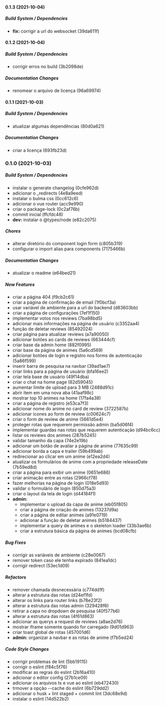 #### 0.1.3 (2021-10-04)

##### Build System / Dependencies

* **fix:**  corrigir a url do websocket (39da611f)

#### 0.1.2 (2021-10-04)

##### Build System / Dependencies

*  corrigir erros no build (3b2098de)

##### Documentation Changes

*  renomear o arquivo de licença (96a69974)

#### 0.1.1 (2021-10-03)

##### Build System / Dependencies

*  atualizar algumas dependências (80d0a621)

##### Documentation Changes

*  criar a licença (693fb23d)

### 0.1.0 (2021-10-03)

##### Build System / Dependencies

*  instalar o generate changelog (0cfe962d)
*  adicionar o _redirects (4e8a9eed)
*  instalar o bulma css (0cc612c6)
*  adicionar o vue router (acc9e990)
*  criar o package-lock (0c2af76b)
*  commit inicial (ffcfdc48)
* **dev:**  instalar o @types/node (e82c2075)

##### Chores

*  alterar diretório do component login form (c805b319)
*  configurar o import alias para components (7175466b)

##### Documentation Changes

*  atualizar o readme (e64bed21)

##### New Features

*  criar a página 404 (f9cb2c61)
*  criar a página de confirmação de email (1f0bcf3a)
*  usar variável de ambiente para a url do backend (d83603bb)
*  criar a página de configurações (7ef1f150)
*  implementar votos nos reviews (7ba98bd5)
*  adicionar mais informações na página de usuário (c3352aa4)
*  função de deletar reviews (85492024)
*  criar página para atualizar reviews (a7a90050)
*  adicionar botões ao cards de reviews (663444cf)
*  criar base da admin home (882f0995)
*  criar base da página de animes (5a6cd569)
*  adicionar botões de login e registro nos forms de autenticação (5a86f599)
*  inserir barra de pesquisa na navbar (39ad1ae7)
*  criar links para a página de usuário (bfa16ee2)
*  criar tela base de usuário (49f14dba)
*  criar o chat na home page (82d59045)
*  aumentar limite de upload para 3 MB (2488d91c)
*  abrir item em uma nova aba (41aaf98c)
*  mostrar top 10 animes na home (17fa4a38)
*  criar a página de registro (e53ca7f3)
*  adicionar nome do anime no card de review (3722587b)
*  adicionar ícones ao form de review (c00624c7)
*  criar o form de review de anime (5661d5e4)
*  proteger rotas que requerem permissão admin (ba5d06f4)
*  implementar guardas nas rotas que requerem autenticação (d94bc6cc)
*  listar os reviews dos animes (287b5245)
*  validar tamanho da capa (74e2e19b)
*  adicionar um botão de avaliar a página de anime (77635c99)
*  adicionar borda a capa e trailer (59b499ab)
*  redirecionar ao clicar em um anime (e12ea2d4)
*  atualizar os formulários de anime com a propriedade releaseDate (7b59ed8d)
*  criar a página para exibir um anime (0651e686)
*  criar animação entre as rotas (2966cf78)
*  fazer melhorias na página de login (018e5d93)
*  validar o formulário de login (850d75a3)
*  criar o layout da tela de login (d44184f1)
* **admin:**
  *  implementar o upload da capa de anime (eb05f805)
  *  criar a página de criação de animes (13237d9a)
  *  criar a página de editar animes (a91e0719)
  *  adicionar a função de deletar animes (b5184437)
  *  implementar a query de animes e o skeleton loader (33b3ae6b)
  *  criar a estrutura básica da página de animes (bcd08cfb)

##### Bug Fixes

*  corrigir as variáveis de ambiente (c28e0067)
*  remover token caso ele tenha expirado (841ea1dc)
*  corrigir redirect (53ec1d09)

##### Refactors

*  remover chamada desnecessária (c774dd1f)
*  alterar a estrutura das rotas (d24ef1fd)
*  alterar os links para router links (b78e23f2)
*  alterar a estrutura das rotas admin (329428f6)
*  retirar a capa no dropdown de pesquisa (40f577b6)
*  alterar a estrutura das rotas (4f61d863)
*  adicionar as querys a request de reviews (a8ae2d76)
*  mostrar iframe somente quando for carregado (9d01d963)
*  criar toast global de rotas (457001d6)
* **admin:**  organizar a navbar e as rotas de anime (f7b5ed24)

##### Code Style Changes

*  corrigir problemas de lint (5bb19115)
*  corrigir o eslint (f84c5f76)
*  modificar as regras do eslint (2b16a410)
*  adicionar o editor config (27b1ce09)
*  adicionar os arquivos ts e vue ao eslint (eb472430)
*  trmover a opção --cache do eslint (6b729dd2)
*  adicionar o husk + lint staged + commit lint (3dc68e9d)
*  instalar o eslint (14d522b2)

